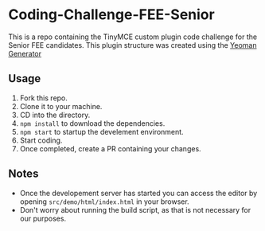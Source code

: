 # Coding-Challenge-FEE-Senior

This is a repo containing the TinyMCE custom plugin code challenge for the Senior FEE candidates. This plugin structure was created using the [Yeoman Generator](https://www.tiny.cloud/docs/advanced/yeoman-generator/)

## Usage
1. Fork this repo.
2. Clone it to your machine.
3. CD into the directory.
4. `npm install` to download the dependencies.
5. `npm start` to startup the develement environment.
6. Start coding.
7. Once completed, create a PR containing your changes.

## Notes
* Once the developement server has started you can access the editor by opening `src/demo/html/index.html` in your browser.
* Don't worry about running the build script, as that is not necessary for our purposes. 
